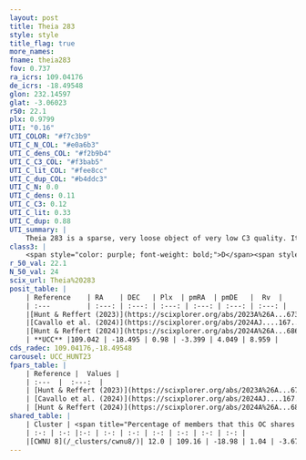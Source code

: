 ```yaml
---
layout: post
title: Theia 283
style: style
title_flag: true
more_names: 
fname: theia283
fov: 0.737
ra_icrs: 109.04176
de_icrs: -18.49548
glon: 232.14597
glat: -3.06023
r50: 22.1
plx: 0.9799
UTI: "0.16"
UTI_COLOR: "#f7c3b9"
UTI_C_N_COL: "#e0a6b3"
UTI_C_dens_COL: "#f2b9b4"
UTI_C_C3_COL: "#f3bab5"
UTI_C_lit_COL: "#fee8cc"
UTI_C_dup_COL: "#b4ddc3"
UTI_C_N: 0.0
UTI_C_dens: 0.11
UTI_C_C3: 0.12
UTI_C_lit: 0.33
UTI_C_dup: 0.88
UTI_summary: |
    Theia 283 is a sparse, very loose object of very low C3 quality. It was recently reported in the literature.<br><br>This is very likely a unique object, which shares a small percentage of members with at least one previously reported entry.<br><br><span style="color: #99180f; font-weight: bold;">Warning: </span>contains less than 25 stars with <i>P>0.5</i> estimated.
class3: |
    <span style="color: purple; font-weight: bold;">D</span><span style="color: red; font-weight: bold;">C</span>
r_50_val: 22.1
N_50_val: 24
scix_url: Theia%20283
posit_table: |
    | Reference    | RA    | DEC   | Plx  | pmRA  | pmDE   |  Rv  |
    | :---         | :---: | :---: | :---: | :---: | :---: | :---: |
    |[Hunt & Reffert (2023)](https://scixplorer.org/abs/2023A%26A...673A.114H) | 108.943 | -18.58 | 0.948 | -3.368 | 3.993 | 24.27 |
    |[Cavallo et al. (2024)](https://scixplorer.org/abs/2024AJ....167...12C) | 109.199 | -18.659 | 0.951 | -- | -- | -- |
    |[Hunt & Reffert (2024)](https://scixplorer.org/abs/2024A%26A...686A..42H) | 108.943 | -18.58 | 0.948 | -3.368 | 3.993 | 24.27 |
    | **UCC** |109.042 | -18.495 | 0.98 | -3.399 | 4.049 | 8.959 | 
cds_radec: 109.04176,-18.49548
carousel: UCC_HUNT23
fpars_table: |
    | Reference |  Values |
    | :---  |  :---:  |
    | [Hunt & Reffert (2023)](https://scixplorer.org/abs/2023A%26A...673A.114H) | `AV50=0.206, diffAV50=0.782, MOD50=9.973, logAge50=8.269` |
    | [Cavallo et al. (2024)](https://scixplorer.org/abs/2024AJ....167...12C) | `AV50=0.81, dMod50=10.09, logAge50=8.2, [Fe/H]50=-0.3` |
    | [Hunt & Reffert (2024)](https://scixplorer.org/abs/2024A%26A...686A..42H) | `MassJ=70.2715` |
shared_table: |
    | Cluster | <span title="Percentage of members that this OC shares with the ones listed">%</span>   | RA   | DEC   | Plx   | pmRA  | pmDE  | Rv | UTI |
    | :-: | :-: |:-: | :-: | :-: | :-: | :-: | :-: | :-: |
    |[CWNU 8](/_clusters/cwnu8/)| 12.0 | 109.16 | -18.98 | 1.04 | -3.67 | 4.25 | 23.28 |0.13 |
---
```

